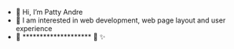 - 👋 Hi, I’m Patty Andre
- 👀 I am interested in web development, web page layout and user experience
- 🌱 ******************** 💞️ ✨

